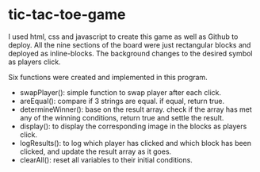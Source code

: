 # tic-tac-toe-game

I used html, css and javascript to create this game as well as Github to deploy.
All the nine sections of the board were just rectangular blocks and deployed as inline-blocks. 
The background changes to the desired symbol as players click.

Six functions were created and implemented in this program.  
- swapPlayer(): simple function to swap player after each click.
- areEqual(): compare if 3 strings are equal. if equal, return true.
- determineWinner(): base on the result array. check if the array has met any of the winning conditions, return true and settle the result.
- display(): to display the corresponding image in the blocks as players click.
- logResults(): to log which player has clicked and which block has been clicked, and update the result array as it goes.
- clearAll(): reset all variables to their initial conditions.
